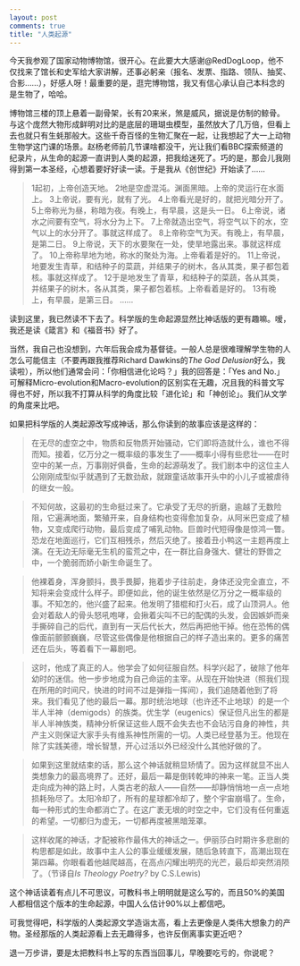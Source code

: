 ```yaml
---
layout: post
comments: true
title: "人类起源"
---
```


今天我参观了国家动物博物馆，很开心。在此要大大感谢@RedDogLoop，他不仅找来了馆长和史军给大家讲解，还事必躬亲（报名、发票、指路、领队、抽奖、合影……），好感人呀！最重要的是，逛完博物馆，我又有信心承认自己本科念的是生物了，哈哈。

博物馆三楼的顶上悬着一副骨架，长有20来米，煞是威风，据说是仿制的鲸骨。与这个庞然大物形成鲜明对比的是底层的珊瑚虫模型，虽然放大了几万倍，但看上去也就只有生蚝那般大。这些千奇百怪的生物汇聚在一起，让我想起了大一上动物生物学这门课的场景。赵杨老师前几节课啥都没干，光让我们看BBC探索频道的纪录片，从生命的起源一直讲到人类的起源，把我给迷死了。巧的是，那会儿我刚得到第一本圣经，心想着要好好读一读。于是我从《创世纪》开始读了……

>1起初，上帝创造天地。 
2地是空虚混沌。渊面黑暗。上帝的灵运行在水面上。 
3上帝说，要有光，就有了光。
4上帝看光是好的，就把光暗分开了。 
5上帝称光为昼，称暗为夜。有晚上，有早晨，这是头一日。 
6上帝说，诸水之间要有空气，将水分为上下。
7上帝就造出空气，将空气以下的水，空气以上的水分开了。事就这样成了。
8上帝称空气为天。有晚上，有早晨，是第二日。 
9上帝说，天下的水要聚在一处，使旱地露出来。事就这样成了。 
10上帝称旱地为地，称水的聚处为海。上帝看着是好的。 
11上帝说，地要发生青草，和结种子的菜蔬，并结果子的树木，各从其类，果子都包着核。事就这样成了。 
12于是地发生了青草，和结种子的菜蔬，各从其类，并结果子的树木，各从其类，果子都包着核。上帝看着是好的。 
13有晚上，有早晨，是第三日。 
……

读到这里，我已然读不下去了。科学版的生命起源显然比神话版的更有趣嘛。嗳，我还是读《箴言》和《福音书》好了。

当然，我自己也没想到，六年后我会成为基督徒。一般人总是很难理解学生物的人怎么可能信主（不要再跟我推荐Richard Dawkins的*The God Delusion*好么，我读啦），所以他们通常会问：「你相信进化论吗？」我的回答是：「Yes and No.」可解释Micro-evolution和Macro-evolution的区别实在无趣，况且我的科普文写得也不好，所以我不打算从科学的角度比较「进化论」和「神创论」。我们从文学的角度来比吧。

如果把科学版的人类起源改写成神话，那么你读到的故事应该是这样的：

>在无尽的虚空之中，物质和反物质开始骚动，它们即将造就什么，谁也不得而知。接着，亿万分之一概率级的事发生了——概率小得有些悲壮——在时空中的某一点，万事刚好俱备，生命的起源萌发了。我们剧本中的这位主人公刚刚成型似乎就遇到了无数劲敌，就跟童话故事开头中的小儿子或被虐待的继女一般。

>不知何故，这最初的生命挺过来了。它承受了无尽的折磨，逾越了无数险阻，它遍满地面，繁殖开来，自身结构也变得愈加复杂，从阿米巴变成了植物，又变成爬行动物，最后变成了哺乳动物。巨兽时代短得像是惊鸿一瞥。恐龙在地面巡行，它们互相残杀，然后灭绝了。接着丑小鸭这一主题再度上演。在无边无际毫无生机的蛮荒之中，在一群比自身强大、健壮的野兽之中，一个脆弱而娇小新生命诞生了。

>他裸着身，浑身颤抖，畏手畏脚，拖着步子往前走，身体还没完全直立，不知将来会变成什么样子。即便如此，他的诞生依然是亿万分之一概率级的事。不知怎的，他兴盛了起来。他发明了猎棍和打火石，成了山顶洞人。他会对着敌人的骨头怒吼咆哮，会揪着尖叫不已的配偶的头发，会因嫉妒而亲手撕碎自己的后代，直到有一天后代长大，然后再把他干掉。他在恐怖的偶像面前颤颤巍巍，尽管这些偶像是他根据自己的样子造出来的。更多的痛苦还在后头，等着看下一幕剧吧。

>这时，他成了真正的人。他学会了如何征服自然。科学兴起了，破除了他年幼时的迷信。他一步步地成为自己命运的主宰。从现在开始快进（照我们现在所用的时间尺，快进的时间不过是弹指一挥间），我们追随着他到了将来。我们看见了他的最后一幕。那时统治地球（也许还不止地球）的是一个半人半神（demigods）的族类。优生学（eugenics）保证但凡出生的都是半人半神族类，精神分析保证这些人既不会失去也不会玷污自身的神性，共产主义则保证大家手头有维系神性所需的一切。人类已经登基为王。他现在除了实践美德，增长智慧，开心过活以外已经没什么其他好做的了。

>如果到这里就结束的话，那么这个神话就稍显矫情了。因为这样就显不出人类想象力的最高境界了。还好，最后一幕是倒转乾坤的神来一笔。正当人类走向成为神的路上时，人类古老的敌人——自然——却静悄悄地一点一点地损耗殆尽了。太阳冷却了，所有的星球都冷却了，整个宇宙崩塌了。生命，每一种形式的生命都消亡了。在这广袤无垠的时空之中，它们没有任何重返的希望。一切都归为虚无，一切都再度被黑暗笼罩。

>这样收尾的神话，才配被称作最伟大的神话之一。伊丽莎白时期许多悲剧的构思都是如此，故事中主人公的事业缓缓发展，随后急转直下，高潮出现在第四幕。你眼看着他越爬越高，在高点闪耀出明亮的光芒，最后却突然消陨了。（节译自*Is Theology Poetry?* by C.S.Lewis)

这个神话读着有点儿不可思议，可教科书上明明就是这么写的，而且50%的美国人都相信这个版本的生命起源，中国人么估计90%以上都信吧。

可我觉得吧，科学版的人类起源文学造诣太高，看上去更像是人类伟大想象力的产物。圣经那版的人类起源看上去无趣得多，也许反倒离事实更近吧？

退一万步讲，要是太把教科书上写的东西当回事儿，早晚要吃亏的，你说呢？
